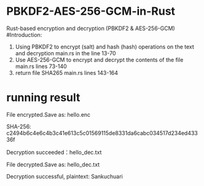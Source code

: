# PBKDF2-AES-256-GCM-in-Rust
Rust-based encryption and decryption (PBKDF2 &amp; AES-256-GCM)
#Introduction: 
1. Using PBKDF2 to encrypt (salt) and hash (hash) operations on the text and decryption main.rs in the line 13-70
2. Use AES-256-GCM to encrypt and decrypt the contents of the file main.rs lines 73-140
3. return file SHA265 main.rs lines 143-164
# running result
File encrypted.Save as: hello.enc

SHA-256: c2494b6c4e6c4b3c41e613c5c01569115de8331da6cabc034517d234ed43336f

Decryption succeeded：hello_dec.txt

File decrypted.Save as: hello_dec.txt

Decryption successful, plaintext: Sankuchuari
